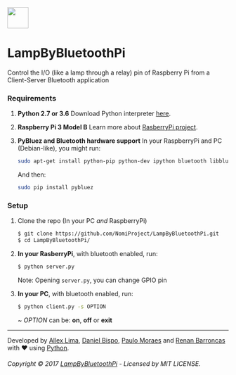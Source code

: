 <img src="http://www.pngmart.com/files/3/Bluetooth-PNG-Transparent-Picture.png" width="48">

# LampByBluetoothPi
Control the I/O (like a lamp through a relay) pin of Raspberry Pi from a Client-Server Bluetooth application

### Requirements

1. **Python 2.7 or 3.6**
    Download Python interpreter [here](https://www.python.org/).

2. **Raspberry Pi 3 Model B**
    Learn more about [RasberryPi project](https://www.raspberrypi.org/).

3. **PyBluez and Bluetooth hardware support**
    In your RaspberryPi and PC (Debian-like), you might run:
    ```bash
    sudo apt-get install python-pip python-dev ipython bluetooth libbluetooth-dev
    ```
    And then:
    ```bash
    sudo pip install pybluez
    ```

### Setup

1. Clone the repo (In your PC *and* RaspberryPi)

    ```bash
	$ git clone https://github.com/NomiProject/LampByBluetoothPi.git
	$ cd LampByBluetoothPi/
	```

2. **In your RasberryPi**, with bluetooth enabled, run:

    ```bash
    $ python server.py
    ```

    Note: Opening `server.py`, you can change GPIO pin

2. **In your PC**, with bluetooth enabled, run:

    ```bash
    $ python client.py -s OPTION
    ```

    ~ *OPTION* can be: **on**, **off** or **exit**

---

Developed by [Allex Lima](http://allexlima.com), [Daniel Bispo](https://github.com/danielbispov/), [Paulo Moraes](http://www.moraespaulo.com/) and [Renan Barroncas](https://github.com/renanbarroncas) with ❤️ using [Python](https://www.python.org/).
###### Copyright © 2017 [LampByBluetoothPi](https://github.com/NomiProject/LampByBluetoothPi.git) - Licensed by MIT LICENSE.
